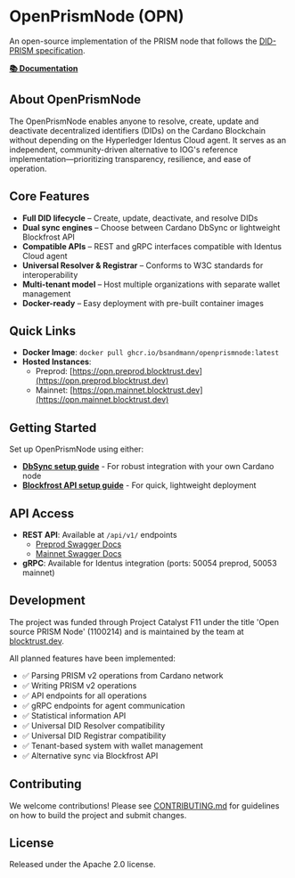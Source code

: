 # OpenPrismNode (OPN)

An open-source implementation of the PRISM node that follows the [DID-PRISM specification](https://github.com/input-output-hk/prism-did-method-spec/blob/main/w3c-spec/PRISM-method.md).

**[📚 Documentation](https://bsandmann.github.io/OpenPrismNode/)**

## About OpenPrismNode

The OpenPrismNode enables anyone to resolve, create, update and deactivate decentralized identifiers (DIDs) on the Cardano Blockchain without depending on the Hyperledger Identus Cloud agent. It serves as an independent, community-driven alternative to IOG's reference implementation—prioritizing transparency, resilience, and ease of operation.

## Core Features

- **Full DID lifecycle** – Create, update, deactivate, and resolve DIDs
- **Dual sync engines** – Choose between Cardano DbSync or lightweight Blockfrost API
- **Compatible APIs** – REST and gRPC interfaces compatible with Identus Cloud agent
- **Universal Resolver & Registrar** – Conforms to W3C standards for interoperability
- **Multi-tenant model** – Host multiple organizations with separate wallet management
- **Docker-ready** – Easy deployment with pre-built container images

## Quick Links

- **Docker Image**: `docker pull ghcr.io/bsandmann/openprismnode:latest`
- **Hosted Instances**:
  - Preprod: [https://opn.preprod.blocktrust.dev](https://opn.preprod.blocktrust.dev)
  - Mainnet: [https://opn.mainnet.blocktrust.dev](https://opn.mainnet.blocktrust.dev)

## Getting Started

Set up OpenPrismNode using either:
- **[DbSync setup guide](https://bsandmann.github.io/OpenPrismNode/Guide_DbSync)** - For robust integration with your own Cardano node
- **[Blockfrost API setup guide](https://bsandmann.github.io/OpenPrismNode/Guide_blockfrost)** - For quick, lightweight deployment

## API Access

- **REST API**: Available at `/api/v1/` endpoints
  - [Preprod Swagger Docs](https://opn.preprod.blocktrust.dev/swagger/index.html)
  - [Mainnet Swagger Docs](https://opn.mainnet.blocktrust.dev/swagger/index.html)
- **gRPC**: Available for Identus integration (ports: 50054 preprod, 50053 mainnet)

## Development

The project was funded through Project Catalyst F11 under the title 'Open source PRISM Node' (1100214) and is maintained by the team at [blocktrust.dev](https://blocktrust.dev).

All planned features have been implemented:
- ✅ Parsing PRISM v2 operations from Cardano network
- ✅ Writing PRISM v2 operations
- ✅ API endpoints for all operations
- ✅ gRPC endpoints for agent communication
- ✅ Statistical information API
- ✅ Universal DID Resolver compatibility
- ✅ Universal DID Registrar compatibility
- ✅ Tenant-based system with wallet management
- ✅ Alternative sync via Blockfrost API

## Contributing

We welcome contributions! Please see [CONTRIBUTING.md](CONTRIBUTING.md) for guidelines on how to build the project and submit changes.

## License

Released under the Apache 2.0 license.